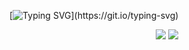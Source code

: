 [![Typing SVG](https://readme-typing-svg.herokuapp.com?font=Fira+Code&duration=2000&pause=300&color=1FF773&multiline=true&&repeat=false&width=500&height=180&lines=Hello%2C+my+name+is+Guilherme+Mendes;%E2%97%BE+24+years+old;%F0%9F%93%8C+S%C3%A3o+Jo%C3%A3o+da+Boa+Vista+-+SP%2C+Brasil;)](https://git.io/typing-svg)

<!--📊STATSGRAPH / 🌐WEBSITE: https://github.com/anuraghazra/github-readme-stats -->
<p align="center">
<img src="https://github-readme-stats.vercel.app/api?username=eusmemo&show_icons=true&theme=merko">

<!--📙LANGUAGES / 🌐WEBSITE: https://github.com/anuraghazra/github-readme-stats -->
<img src="https://github-readme-stats.vercel.app/api/top-langs/?username=eusmemo&layout=compact&theme=merko">
